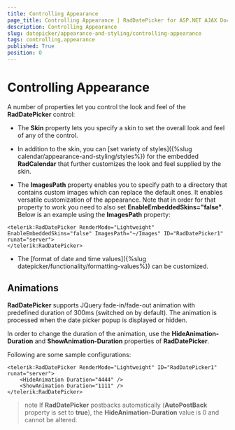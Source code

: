 ```yaml
---
title: Controlling Appearance
page_title: Controlling Appearance | RadDatePicker for ASP.NET AJAX Documentation
description: Controlling Appearance
slug: datepicker/appearance-and-styling/controlling-appearance
tags: controlling,appearance
published: True
position: 0
---
```


# Controlling Appearance


A number of properties let you control the look and feel of the **RadDatePicker** control:

* The **Skin** property lets you specify a skin  to set the overall look and feel of any of the control.

* In addition to the skin, you can [set variety of styles]({%slug calendar/appearance-and-styling/styles%}) for the embedded **RadCalendar** that further customizes the look and feel supplied by the skin.

* The **ImagesPath** property enables you to specify path to a directory that contains custom images which can replace the default ones. It enables versatile customization of the appearance. Note that in order for that property to work you need to also set **EnableEmbeddedSkins="false"**. Below is an example using the **ImagesPath** property:



````ASPNET
<telerik:RadDatePicker RenderMode="Lightweight" EnableEmbeddedSkins="false" ImagesPath="~/Images" ID="RadDatePicker1" runat="server">
</telerik:RadDatePicker>
````


* The [format of date and time values]({%slug datepicker/functionality/formatting-values%}) can be customized.


## Animations

**RadDatePicker** supports JQuery fade-in/fade-out animation with predefined duration of 300ms (switched on by default). The animation is processed when the date picker popup is displayed or hidden.

In order to change the duration of the animation, use the **HideAnimation-Duration** and **ShowAnimation-Duration** properties of **RadDatePicker**.

Following are some sample configurations:

````ASPNET
<telerik:RadDatePicker RenderMode="Lightweight" ID="RadDatePicker1" runat="server">
    <HideAnimation Duration="4444" />
    <ShowAnimation Duration="1111" />
</telerik:RadDatePicker>	
````



>note 
If **RadDatePicker** postbacks automatically (**AutoPostBack** property is set to **true**), the **HideAnimation-Duration** value is 0 and cannot be altered.
>

